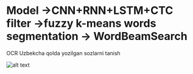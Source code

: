 # Model ->CNN+RNN+LSTM+CTC filter ->fuzzy k-means  words segmentation -> WordBeamSearch
OCR
Uzbekcha qolda yozilgan sozlarni tanish <p>
![alt text](https://github.com/githubharald/SimpleHTR/blob/master/doc/htr.png)
